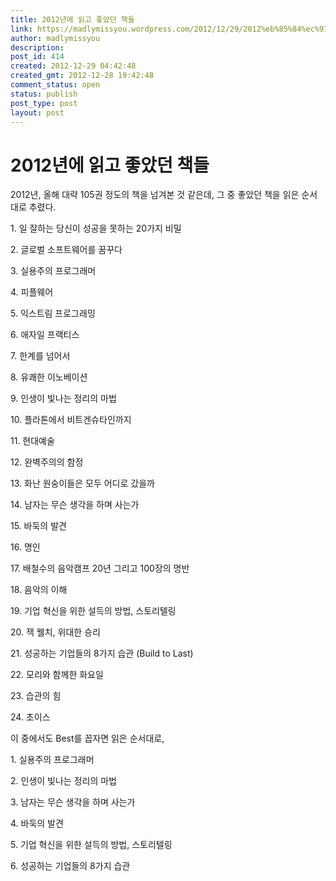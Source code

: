 ```yaml
---
title: 2012년에 읽고 좋았던 책들
link: https://madlymissyou.wordpress.com/2012/12/29/2012%eb%85%84%ec%97%90-%ec%9d%bd%ea%b3%a0-%ec%a2%8b%ec%95%98%eb%8d%98-%ec%b1%85%eb%93%a4/
author: madlymissyou
description: 
post_id: 414
created: 2012-12-29 04:42:48
created_gmt: 2012-12-28 19:42:48
comment_status: open
status: publish
post_type: post
layout: post
---
```


# 2012년에 읽고 좋았던 책들

2012년, 올해 대략 105권 정도의 책을 넘겨본 것 같은데, 그 중 좋았던 책을 읽은 순서대로 추렸다.

1\. 일 잘하는 당신이 성공을 못하는 20가지 비밀

2\. 글로벌 소프트웨어를 꿈꾸다

3\. 실용주의 프로그래머

4\. 피플웨어

5\. 익스트림 프로그래밍

6\. 애자일 프랙티스

7\. 한계를 넘어서

8\. 유쾌한 이노베이션

9\. 인생이 빛나는 정리의 마법

10\. 플라톤에서 비트겐슈타인까지

11\. 현대예술

12\. 완벽주의의 함정

13\. 화난 원숭이들은 모두 어디로 갔을까

14\. 남자는 무슨 생각을 하며 사는가

15\. 바둑의 발견

16\. 명인

17\. 배철수의 음악캠프 20년 그리고 100장의 명반

18\. 음악의 이해

19\. 기업 혁신을 위한 설득의 방법, 스토리텔링

20\. 잭 웰치, 위대한 승리

21\. 성공하는 기업들의 8가지 습관 (Build to Last)

22\. 모리와 함께한 화요일

23\. 습관의 힘

24\. 초이스

이 중에서도 Best를 꼽자면 읽은 순서대로,

1\. 실용주의 프로그래머

2\. 인생이 빛나는 정리의 마법

3\. 남자는 무슨 생각을 하며 사는가

4\. 바둑의 발견

5\. 기업 혁신을 위한 설득의 방법, 스토리텔링

6\. 성공하는 기업들의 8가지 습관